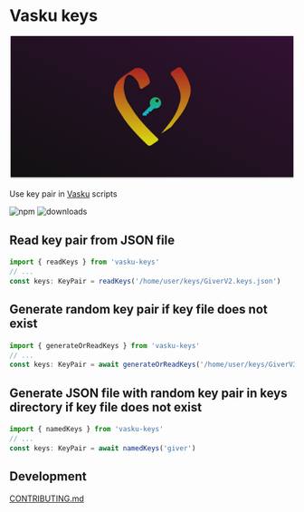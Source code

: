 # Vasku keys

![cover](docs/cover.svg)

Use key pair in [Vasku](https://github.com/kokkekpek/vasku) scripts

![npm](https://img.shields.io/npm/v/vasku-keys?label=npm)
![downloads](https://img.shields.io/npm/dt/vasku-keys?label=downloads)

## Read key pair from JSON file

```typescript
import { readKeys } from 'vasku-keys'
// ...
const keys: KeyPair = readKeys('/home/user/keys/GiverV2.keys.json')
```

## Generate random key pair if key file does not exist

```typescript
import { generateOrReadKeys } from 'vasku-keys'
// ...
const keys: KeyPair = await generateOrReadKeys('/home/user/keys/GiverV3.keys.json')
```

## Generate JSON file with random key pair in keys directory if key file does not exist

```typescript
import { namedKeys } from 'vasku-keys'
// ...
const keys: KeyPair = await namedKeys('giver')
```

## Development

[CONTRIBUTING.md](./CONTRIBUTING.md)